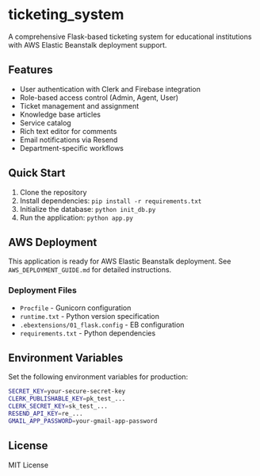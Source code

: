 # ticketing_system

A comprehensive Flask-based ticketing system for educational institutions with AWS Elastic Beanstalk deployment support.

## Features

- User authentication with Clerk and Firebase integration
- Role-based access control (Admin, Agent, User)
- Ticket management and assignment
- Knowledge base articles
- Service catalog
- Rich text editor for comments
- Email notifications via Resend
- Department-specific workflows

## Quick Start

1. Clone the repository
2. Install dependencies: `pip install -r requirements.txt`
3. Initialize the database: `python init_db.py`
4. Run the application: `python app.py`

## AWS Deployment

This application is ready for AWS Elastic Beanstalk deployment. See `AWS_DEPLOYMENT_GUIDE.md` for detailed instructions.

### Deployment Files

- `Procfile` - Gunicorn configuration
- `runtime.txt` - Python version specification
- `.ebextensions/01_flask.config` - EB configuration
- `requirements.txt` - Python dependencies

## Environment Variables

Set the following environment variables for production:

```bash
SECRET_KEY=your-secure-secret-key
CLERK_PUBLISHABLE_KEY=pk_test_...
CLERK_SECRET_KEY=sk_test_...
RESEND_API_KEY=re_...
GMAIL_APP_PASSWORD=your-gmail-app-password
```

## License

MIT License
